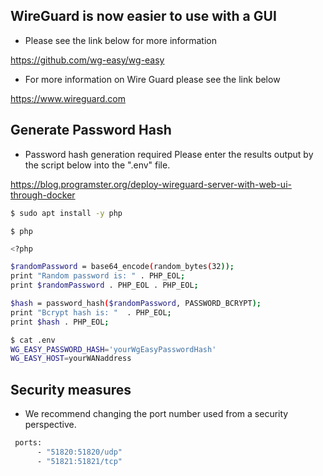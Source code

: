 ## WireGuard is now easier to use with a GUI

- Please see the link below for more information

https://github.com/wg-easy/wg-easy

- For more information on Wire Guard please see the link below

https://www.wireguard.com

## Generate Password Hash

- Password hash generation required Please enter the results output by the script below into the ".env" file.

https://blog.programster.org/deploy-wireguard-server-with-web-ui-through-docker 

```sh
$ sudo apt install -y php
```

```
$ php
```

```sh
<?php

$randomPassword = base64_encode(random_bytes(32));
print "Random password is: " . PHP_EOL;
print $randomPassword . PHP_EOL . PHP_EOL;

$hash = password_hash($randomPassword, PASSWORD_BCRYPT);
print "Bcrypt hash is: "  . PHP_EOL;
print $hash . PHP_EOL;
```

```sh
$ cat .env
WG_EASY_PASSWORD_HASH='yourWgEasyPasswordHash'
WG_EASY_HOST=yourWANaddress
```

## Security measures

- We recommend changing the port number used from a security perspective.

```sh
 ports:
      - "51820:51820/udp"
      - "51821:51821/tcp"
```

